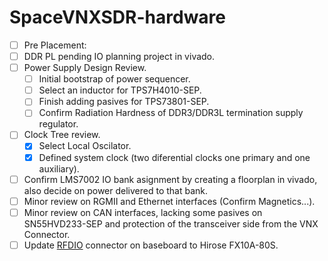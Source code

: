 # SpaceVNXSDR-hardware
- [ ] Pre Placement:
- [ ] DDR PL pending IO planning project in vivado.
- [ ] Power Supply Design Review.
  - [ ] Initial bootstrap of power sequencer.
  - [ ] Select an inductor for TPS7H4010-SEP.
  - [ ] Finish adding pasives for TPS73801-SEP.
  - [ ] Confirm Radiation Hardness of DDR3/DDR3L termination supply regulator.
- [ ] Clock Tree review.
  - [x] Select Local Oscilator.
  - [x] Defined system clock (two diferential clocks one primary and one auxiliary).
- [ ] Confirm LMS7002 IO bank asignment by creating a floorplan in vivado, also decide on power delivered to that bank.
- [ ] Minor review on RGMII and Ethernet interfaces (Confirm Magnetics...).
- [ ] Minor review on CAN interfaces, lacking some pasives on SN55HVD233-SEP and protection of the transceiver side from the VNX Connector.
- [ ] Update [RFDIO](https://wiki.myriadrf.org/RFDIO) connector on baseboard to Hirose FX10A-80S.
